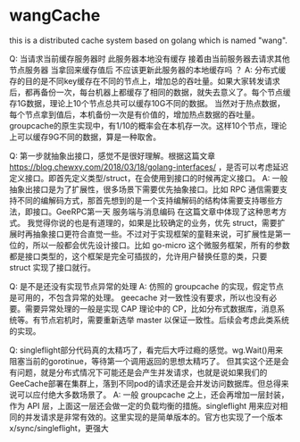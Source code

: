 # wangCache
this is a distributed cache system based on golang which is named "wang".

Q: 当请求当前缓存服务器时 此服务器本地没有缓存 接着由当前服务器去请求其他节点服务器 当拿回来缓存值后 不应该更新此服务器的本地缓存吗 ？
A: 分布式缓存的目的是不同key缓存在不同的节点上，增加总的吞吐量。如果大家转发请求后，都再备份一次，每台机器上都缓存了相同的数据，就失去意义了。每个节点缓存1G数据，理论上10个节点总共可以缓存10G不同的数据。
当然对于热点数据，每个节点拿到值后，本机备份一次是有价值的，增加热点数据的吞吐量。groupcache的原生实现中，有1/10的概率会在本机存一次。这样10个节点，理论上可以缓存9G不同的数据，算是一种取舍。


Q: 第一步就抽象出接口，感觉不是很好理解。根据这篇文章 https://blog.chewxy.com/2018/03/18/golang-interfaces/ ，是否可以考虑延迟定义接口。即首先定义类型/struct，在会使用到接口的时候再定义接口。
A: 一般抽象出接口是为了扩展性，很多场景下需要优先抽象接口。比如 RPC 通信需要支持不同的编解码方式，那首先想到的是一个支持编解码的结构体需要支持哪些方法，即接口。GeeRPC第一天 服务端与消息编码 在这篇文章中体现了这种思考方式。
我觉得你说的也是有道理的，如果是比较确定的业务，优先 struct，需要扩展时再抽象接口更符合直觉一些。不过对于实现框架的童鞋来说，可扩展性是第一位的，所以一般都会优先设计接口。比如 go-micro 这个微服务框架，所有的参数都是接口类型的，这个框架是完全可插拔的，允许用户替换任意的类，只要 struct 实现了接口就行。


Q: 是不是还没有实现节点异常的处理
A: 仿照的 groupcache 的实现，假定节点是可用的，不包含异常的处理。
   geecache 对一致性没有要求，所以也没有必要。需要异常处理的一般是实现 CAP 理论中的 CP，比如分布式数据库，消息系统等。有节点宕机时，需要重新选举 master 以保证一致性。后续会考虑此类系统的实现。

Q: singleflight部分代码真的太精巧了，看完后大呼过瘾的感觉。wg.Wait()用来阻塞当前的gorotinue，等待第一个调用返回的思想太精巧了。
   但其实这个还是会有问题，就是分布式情况下可能还是会产生并发请求，也就是说如果我们的GeeCache部署在集群上，落到不同pod的请求还是会并发访问数据库。但总得来说可以应付绝大多数场景了。
A: 一般 groupcache 之上，还会再增加一层封装，作为 API 层，上面这一层还会做一定的负载均衡的措施。singleflight 用来应对相同的并发请求是非常有效的。这里实现的是简单版本的。官方也实现了一个版本 x/sync/singleflight，更强大
